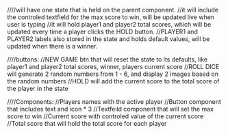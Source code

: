 ////will have one state that is held on the parent component.
//it will include the controled textfield for the max score to win, will be updated live when user is typing
//it will hold player1 and player2 total scores, which will be updated every time a player clicks the HOLD button.
//PLAYER1 and PLAYER2 labels also stored in the state and holds default values, will be updated when there is a winner.


////buttons:
//NEW GAME btn that will reset the state to its defaults, like player1 and player2 total scores, winner, players current score
//ROLL DICE will generate 2 random numbers from 1 - 6, and display 2 images based on the random numbers
//HOLD will add the current score to the total score of the player in the state 

////Components:
//Players names with the active player
//Button component that includes text and icon * 3
//Textfeild component that will set the max score to win
//Current score with controled value of the current score
//Total score that will hold the total score for each player
